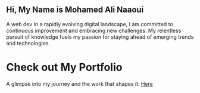 ## Hi, My Name is Mohamed Ali Naaoui

A web dev
In a rapidly evolving digital landscape, I am committed to continuous improvement and embracing new challenges. 
My relentless pursuit of knowledge fuels my passion for staying ahead of emerging trends and technologies.

# Check out My Portfolio
A glimpse into my journey and the work that shapes it: [Here](https://medali.vercel.app/)
